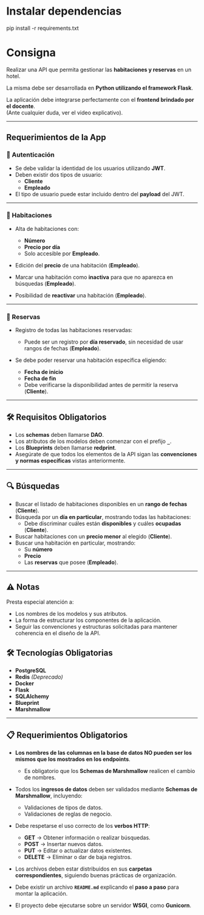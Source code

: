 # Instalar dependencias

pip install -r requirements.txt

# Consigna

Realizar una API que permita gestionar las **habitaciones y reservas** en un hotel.

La misma debe ser desarrollada en **Python utilizando el framework Flask**.

La aplicación debe integrarse perfectamente con el **frontend brindado por el docente**.  
(Ante cualquier duda, ver el video explicativo).

---

## Requerimientos de la App

### 🔐 Autenticación

- Se debe validar la identidad de los usuarios utilizando **JWT**.
- Deben existir dos tipos de usuario:
  - **Cliente**
  - **Empleado**
- El tipo de usuario puede estar incluido dentro del **payload** del JWT.

---

### 🏨 Habitaciones

- Alta de habitaciones con:
  - **Número**
  - **Precio por día**
  - Solo accesible por **Empleado**.
  
- Edición del **precio** de una habitación (**Empleado**).

- Marcar una habitación como **inactiva** para que no aparezca en búsquedas (**Empleado**).
- Posibilidad de **reactivar** una habitación (**Empleado**).

---

### 📅 Reservas

- Registro de todas las habitaciones reservadas:
  - Puede ser un registro por **día reservado**, sin necesidad de usar rangos de fechas (**Empleado**).

- Se debe poder reservar una habitación específica eligiendo:
  - **Fecha de inicio**
  - **Fecha de fin**
  - Debe verificarse la disponibilidad antes de permitir la reserva (**Cliente**).

---

## 🛠 Requisitos Obligatorios

- Los **schemas** deben llamarse **DAO**.
- Los atributos de los modelos deben comenzar con el prefijo **`_`**.
- Los **Blueprints** deben llamarse **redprint**.
- Asegúrate de que todos los elementos de la API sigan las **convenciones y normas específicas** vistas anteriormente.

---

## 🔍 Búsquedas

- Buscar el listado de habitaciones disponibles en un **rango de fechas** (**Cliente**).
- Búsqueda por un **día en particular**, mostrando todas las habitaciones:
  - Debe discriminar cuáles están **disponibles** y cuáles **ocupadas** (**Cliente**).
- Buscar habitaciones con un **precio menor** al elegido (**Cliente**).
- Buscar una habitación en particular, mostrando:
  - Su **número**
  - **Precio**
  - Las **reservas** que posee (**Empleado**).

---

## ⚠️ Notas

Presta especial atención a:
- Los nombres de los modelos y sus atributos.
- La forma de estructurar los componentes de la aplicación.
- Seguir las convenciones y estructuras solicitadas para mantener coherencia en el diseño de la API.

## 🛠 Tecnologías Obligatorias

- **PostgreSQL**  
- **Redis** _(Deprecado)_  
- **Docker**  
- **Flask**  
- **SQLAlchemy**  
- **Blueprint**  
- **Marshmallow**  

---

## 📋 Requerimientos Obligatorios

- **Los nombres de las columnas en la base de datos NO pueden ser los mismos que los mostrados en los endpoints**.  
  - Es obligatorio que los **Schemas de Marshmallow** realicen el cambio de nombres.

- Todos los **ingresos de datos** deben ser validados mediante **Schemas de Marshmallow**, incluyendo:
  - Validaciones de tipos de datos.
  - Validaciones de reglas de negocio.

- Debe respetarse el uso correcto de los **verbos HTTP**:
  - **GET** → Obtener información o realizar búsquedas.
  - **POST** → Insertar nuevos datos.
  - **PUT** → Editar o actualizar datos existentes.
  - **DELETE** → Eliminar o dar de baja registros.

- Los archivos deben estar distribuidos en sus **carpetas correspondientes**, siguiendo buenas prácticas de organización.

- Debe existir un archivo **`README.md`** explicando el **paso a paso** para montar la aplicación.

- El proyecto debe ejecutarse sobre un servidor **WSGI**, como **Gunicorn**.

